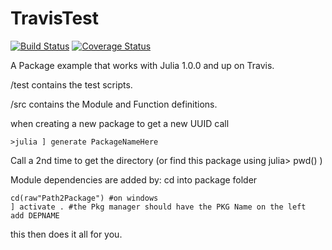 # TravisTest

[![Build Status](https://travis-ci.com/Timmmdavis/JuliaTravisTest.svg?branch=master)](https://travis-ci.com/Timmmdavis/JuliaTravisTest)
[![Coverage Status](https://codecov.io/gh/Timmmdavis/JuliaTravisTest/branch/master/graph/badge.svg)](https://codecov.io/gh/Timmmdavis/JuliaTravisTest)



A Package example that works with Julia 1.0.0 and up on Travis. 

/test contains the test scripts.

/src contains the Module and Function definitions.

when creating a new package to get a new UUID call 
```
>julia ] generate PackageNameHere
```
Call a 2nd time to get the directory (or find this package using julia> pwd() ) 

Module dependencies are added by:
cd into package folder
```
cd(raw"Path2Package") #on windows
] activate . #the Pkg manager should have the PKG Name on the left
add DEPNAME
```
this then does it all for you. 